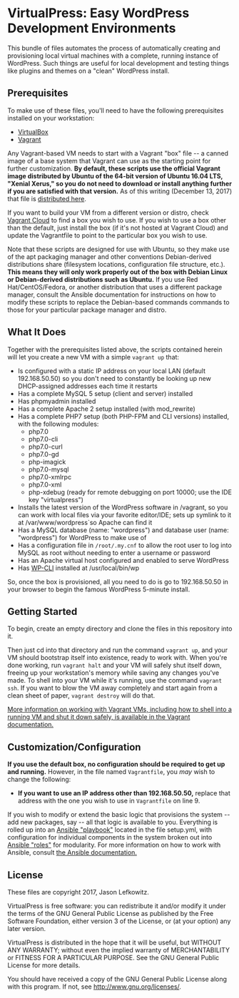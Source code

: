 # VirtualPress: Easy WordPress Development Environments

This bundle of files automates the process of automatically creating and provisioning local virtual machines with a complete, running instance of WordPress. Such things are useful for local development and testing things like plugins and themes on a "clean" WordPress install.

## Prerequisites

To make use of these files, you'll need to have the following prerequisites installed on your workstation:

* [VirtualBox](https://www.virtualbox.org/)
* [Vagrant](http://www.vagrantup.com/)

Any Vagrant-based VM needs to start with a Vagrant "box" file -- a canned image of a base system that Vagrant can use as the starting point for further customization. **By default, these scripts use the official Vagrant image distributed by Ubuntu of the 64-bit version of Ubuntu 16.04 LTS, "Xenial Xerus," so you do not need to download or install anything further if you are satisfied with that version.** As of this writing (December 13, 2017) that file is [distributed here](https://app.vagrantup.com/ubuntu/boxes/xenial64).

If you want to build your VM from a different version or distro, check [Vagrant Cloud](https://app.vagrantup.com/boxes/search) to find a box you wish to use. If you wish to use a box other than the default, just install the box (if it's not hosted at Vagrant Cloud) and update the Vagrantfile to point to the particular box you wish to use.

Note that these scripts are designed for use with Ubuntu, so they make use of the apt packaging manager and other conventions Debian-derived distributions share (filesystem locations, configuration file structure, etc.). **This means they will only work properly out of the box with Debian Linux or Debian-derived distributions such as Ubuntu.** If you use Red Hat/CentOS/Fedora, or another distribution that uses a different package manager, consult the Ansible documentation for instructions on how to modify these scripts to replace the Debian-based commands commands to those for your particular package manager and distro.

## What It Does

Together with the prerequisites listed above, the scripts contained herein will let you create a new VM with a simple `vagrant up` that:

* Is configured with a static IP address on your local LAN (default 192.168.50.50) so you don't need to constantly be looking up new DHCP-assigned addresses each time it restarts
* Has a complete MySQL 5 setup (client and server) installed
* Has phpmyadmin installed
* Has a complete Apache 2 setup installed (with mod_rewrite)
* Has a complete PHP7 setup (both PHP-FPM and CLI versions) installed, with the following modules:
    * php7.0
    * php7.0-cli
    * php7.0-curl
    * php7.0-gd
    * php-imagick
    * php7.0-mysql
    * php7.0-xmlrpc
    * php7.0-xml
    * php-xdebug (ready for remote debugging on port 10000; use the IDE key "virtualpress")
* Installs the latest version of the WordPress software in /vagrant, so you can work with local files via your favorite editor/IDE; sets up symlink to it at /var/www/wordpress`so Apache can find it
* Has a MySQL database (name: "wordpress") and database user (name: "wordpress") for WordPress to make use of
* Has a configuration file in `/root/.my.cnf` to allow the root user to log into MySQL as root without needing to enter a username or password
* Has an Apache virtual host configured and enabled to serve WordPress
* Has [WP-CLI](http://wp-cli.org/) installed at /usr/local/bin/wp

So, once the box is provisioned, all you need to do is go to 192.168.50.50 in your browser to begin the famous WordPress 5-minute install.

## Getting Started

To begin, create an empty directory and clone the files in this repository into it.

Then just cd into that directory and run the command `vagrant up`, and your VM should bootstrap itself into existence, ready to work with. When you're done working, run `vagrant halt` and your VM will safely shut itself down, freeing up your workstation's memory while saving any changes you've made. To shell into your VM while it's running, use the command `vagrant ssh`. If you want to blow the VM away completely and start again from a clean sheet of paper, `vagrant destroy` will do that.

[More information on working with Vagrant VMs, including how to shell into a running VM and shut it down safely, is available in the Vagrant documentation.](https://www.vagrantup.com/intro/getting-started/index.html)

## Customization/Configuration

**If you use the default box, no configuration should be required to get up and running.** However, in the file named `Vagrantfile`, you *may* wish to change the following:

* **If you want to use an IP address other than 192.168.50.50,** replace that address with the one you wish to use in `Vagrantfile` on line 9.

If you wish to modify or extend the basic logic that provisions the system -- add new packages, say -- all that logic is available to you. Everything is rolled up into an [Ansible "playbook"](http://docs.ansible.com/ansible/latest/playbooks_intro.html) located in the file setup.yml, with configuration for individual components in the system broken out into [Ansible "roles"](http://docs.ansible.com/ansible/latest/playbooks_reuse_roles.html) for modularity. For more information on how to work with Ansible, consult [the Ansible documentation.](http://docs.ansible.com/ansible/latest/index.html)

## License

These files are copyright 2017, Jason Lefkowitz.

VirtualPress is free software: you can redistribute it and/or modify it under the terms of the GNU General Public License as published by the Free Software Foundation, either version 3 of the License, or (at your option) any later version.

VirtualPress is distributed in the hope that it will be useful, but WITHOUT ANY WARRANTY; without even the implied warranty of MERCHANTABILITY or FITNESS FOR A PARTICULAR PURPOSE.  See the GNU General Public License for more details.

You should have received a copy of the GNU General Public License along with this program.  If not, see <http://www.gnu.org/licenses/>.
